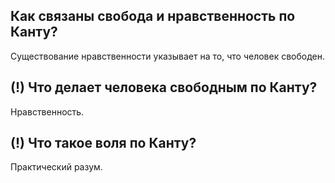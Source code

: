 ## Как связаны свобода и нравственность по Канту?
Существование нравственности указывает на то, что человек свободен.

## (!) Что делает человека свободным по Канту?
Нравственность.

## (!) Что такое воля по Канту?
Практический разум.
